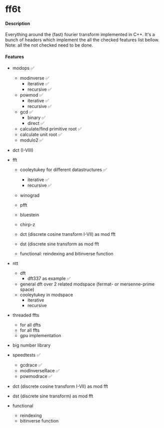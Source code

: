 # ff6t

#### Description

Everything around the (fast) fourier transform implemented in C++.
It's a bunch of headers which implement the all the checked features list bellow.
Note: all the not checked need to be done.


#### Features
                
+ modops ✅
    + modinverse ✅
         + iterative ✅
		 + recursive ✅
    + powmod ✅
         + iterative ✅
		 + recursive ✅
    + gcd ✅
         + binary ✅
		 + direct ✅
    + calculate/find primitive root ✅
	+ calculate unit root ✅
	+ modulo2 ✅
                
+ dct (I-VIII)
+ fft
	+ cooleytukey for different datastructures ✅
  		+ iterative ✅
		+ recursive ✅
	+ winograd
	+ pfft
	+ bluestein
   	+ chirp-z
 
   	+ dct (discrete cosine transform I-VII) as mod fft
   	+ dst (discrete sine transform as mod fft
 
   	+ functional: reindexing and bitinverse function
+ ntt
	+ dft
 		+ dft337 as example ✅
   	+ general dft over 2 related modspace (fermat- or mersenne-prime space)
   	+ cooleytukey in modspace
   		+ iterative
   	 	+ recursive
+ threaded ffts
  	+ for all dfts
  	+ for all ffts
  	+ gpu implementation
+ big number library
+ speedtests ✅
	+ gcdrace ✅
 	+ modInverseRace ✅
  	+ powmodrace ✅
  	  

+ dct (discrete cosine transform I-VII) as mod fft
+ dst (discrete sine transform) as mod fft

+ functional
	+ reindexing
 	+ bitinverse function

